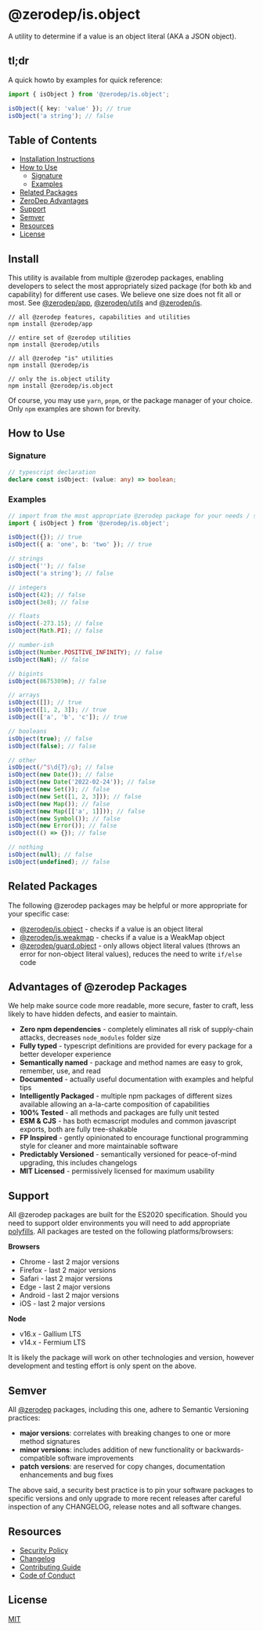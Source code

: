 # @zerodep/is.object

A utility to determine if a value is an object literal (AKA a JSON object).

## tl;dr

A quick howto by examples for quick reference:

```typescript
import { isObject } from '@zerodep/is.object';

isObject({ key: 'value' }); // true
isObject('a string'); // false
```

## Table of Contents

- [Installation Instructions](#install)
- [How to Use](#how-to-use)
  - [Signature](#signature)
  - [Examples](#examples)
- [Related Packages](#related-packages)
- [ZeroDep Advantages](#advantages-of-zerodep-packages)
- [Support](#support)
- [Semver](#semver)
- [Resources](#resources)
- [License](#license)

## Install

This utility is available from multiple @zerodep packages, enabling developers to select the most appropriately sized package (for both kb and capability) for different use cases. We believe one size does not fit all or most. See [@zerodep/app](https://www.npmjs.com/package/@zerodep/app), [@zerodep/utils](https://www.npmjs.com/package/@zerodep/utils) and [@zerodep/is](https://www.npmjs.com/package/@zerodep/is).

```
// all @zerodep features, capabilities and utilities
npm install @zerodep/app

// entire set of @zerodep utilities
npm install @zerodep/utils

// all @zerodep "is" utilities
npm install @zerodep/is

// only the is.object utility
npm install @zerodep/is.object
```

Of course, you may use `yarn`, `pnpm`, or the package manager of your choice. Only `npm` examples are shown for brevity.

## How to Use

### Signature

```typescript
// typescript declaration
declare const isObject: (value: any) => boolean;
```

### Examples

```typescript
// import from the most appropriate @zerodep package for your needs / specific use case (see the Install section above)
import { isObject } from '@zerodep/is.object';

isObject({}); // true
isObject({ a: 'one', b: 'two' }); // true

// strings
isObject(''); // false
isObject('a string'); // false

// integers
isObject(42); // false
isObject(3e8); // false

// floats
isObject(-273.15); // false
isObject(Math.PI); // false

// number-ish
isObject(Number.POSITIVE_INFINITY); // false
isObject(NaN); // false

// bigints
isObject(8675309n); // false

// arrays
isObject([]); // true
isObject([1, 2, 3]); // true
isObject(['a', 'b', 'c']); // true

// booleans
isObject(true); // false
isObject(false); // false

// other
isObject(/^$\d{7}/g); // false
isObject(new Date()); // false
isObject(new Date('2022-02-24')); // false
isObject(new Set()); // false
isObject(new Set([1, 2, 3])); // false
isObject(new Map()); // false
isObject(new Map([['a', 1]])); // false
isObject(new Symbol()); // false
isObject(new Error()); // false
isObject(() => {}); // false

// nothing
isObject(null); // false
isObject(undefined); // false
```

## Related Packages

The following @zerodep packages may be helpful or more appropriate for your specific case:

- [@zerodep/is.object](https://www.npmjs.com/package/@zerodep/is.object) - checks if a value is an object literal
- [@zerodep/is.weakmap](https://www.npmjs.com/package/@zerodep/is.weakset) - checks if a value is a WeakMap object
- [@zerodep/guard.object](https://www.npmjs.com/package/@zerodep/guard.object) - only allows object literal values (throws an error for non-object literal values), reduces the need to write `if/else` code

## Advantages of @zerodep Packages

We help make source code more readable, more secure, faster to craft, less likely to have hidden defects, and easier to maintain.

- **Zero npm dependencies** - completely eliminates all risk of supply-chain attacks, decreases `node_modules` folder size
- **Fully typed** - typescript definitions are provided for every package for a better developer experience
- **Semantically named** - package and method names are easy to grok, remember, use, and read
- **Documented** - actually useful documentation with examples and helpful tips
- **Intelligently Packaged** - multiple npm packages of different sizes available allowing an a-la-carte composition of capabilities
- **100% Tested** - all methods and packages are fully unit tested
- **ESM & CJS** - has both ecmascript modules and common javascript exports, both are fully tree-shakable
- **FP Inspired** - gently opinionated to encourage functional programming style for cleaner and more maintainable software
- **Predictably Versioned** - semantically versioned for peace-of-mind upgrading, this includes changelogs
- **MIT Licensed** - permissively licensed for maximum usability

## Support

All @zerodep packages are built for the ES2020 specification. Should you need to support older environments you will need to add appropriate [polyfills](https://developer.mozilla.org/en-US/docs/Glossary/Polyfill). All packages are tested on the following platforms/browsers:

**Browsers**

- Chrome - last 2 major versions
- Firefox - last 2 major versions
- Safari - last 2 major versions
- Edge - last 2 major versions
- Android - last 2 major versions
- iOS - last 2 major versions

**Node**

- v16.x - Gallium LTS
- v14.x - Fermium LTS

It is likely the package will work on other technologies and version, however development and testing effort is only spent on the above.

## Semver

All [@zerodep](https://github.com/cdepage/zerodep) packages, including this one, adhere to Semantic Versioning practices:

- **major versions**: correlates with breaking changes to one or more method signatures
- **minor versions**: includes addition of new functionality or backwards-compatible software improvements
- **patch versions**: are reserved for copy changes, documentation enhancements and bug fixes

The above said, a security best practice is to pin your software packages to specific versions and only upgrade to more recent releases after careful inspection of any CHANGELOG, release notes and all software changes.

## Resources

- [Security Policy](https://github.com/cdepage/zerodep/blob/main/SECURITY.md)
- [Changelog](https://github.com/cdepage/zerodep/blob/main/packages/is/is.object/CHANGELOG.md)
- [Contributing Guide](https://github.com/cdepage/zerodep/blob/main/CONTRIBUTING.md)
- [Code of Conduct](https://github.com/cdepage/zerodep/blob/main/CODE_OF_CONDUCT.md)

## License

[MIT](https://github.com/cdepage/zerodep/blob/main/LICENSE)
